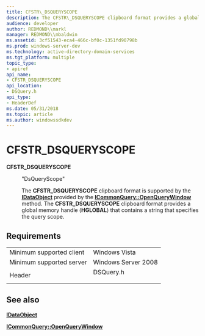 ```yaml
---
title: CFSTR\_DSQUERYSCOPE
description: The CFSTR\_DSQUERYSCOPE clipboard format provides a global memory handle (HGLOBAL) that contains a string that specifies the query scope.
audience: developer
author: REDMOND\\markl
manager: REDMOND\\mbaldwin
ms.assetid: 3cf51543-eca4-466c-bf0c-1351fd90798b
ms.prod: windows-server-dev
ms.technology: active-directory-domain-services
ms.tgt_platform: multiple
topic_type:
- apiref
api_name:
- CFSTR_DSQUERYSCOPE
api_location:
- DSQuery.h
api_type:
- HeaderDef
ms.date: 05/31/2018
ms.topic: article
ms.author: windowssdkdev
---
```


# CFSTR\_DSQUERYSCOPE

<dl> <dt>

<span id="CFSTR_DSQUERYSCOPE"></span><span id="cfstr_dsqueryscope"></span>**CFSTR\_DSQUERYSCOPE**
</dt> <dd> <dl> <dt>

"DsQueryScope"
</dt> <dt>



The **CFSTR\_DSQUERYSCOPE** clipboard format is supported by the [**IDataObject**](_ole_idataobject) provided by the [**ICommonQuery::OpenQueryWindow**](/windows/win32/Cmnquery/?branch=master) method. The **CFSTR\_DSQUERYSCOPE** clipboard format provides a global memory handle (**HGLOBAL**) that contains a string that specifies the query scope.


</dt> </dl> </dd> </dl>

## Requirements



|                                     |                                                                                      |
|-------------------------------------|--------------------------------------------------------------------------------------|
| Minimum supported client<br/> | Windows Vista<br/>                                                             |
| Minimum supported server<br/> | Windows Server 2008<br/>                                                       |
| Header<br/>                   | <dl> <dt>DSQuery.h</dt> </dl> |



## See also

<dl> <dt>

[**IDataObject**](_ole_idataobject)
</dt> <dt>

[**ICommonQuery::OpenQueryWindow**](/windows/win32/Cmnquery/?branch=master)
</dt> </dl>

 

 





